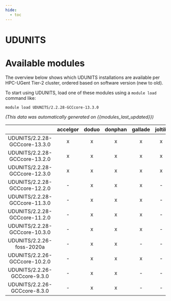 ```yaml
---
hide:
  - toc
---
```


UDUNITS
=======

# Available modules


The overview below shows which UDUNITS installations are available per HPC-UGent Tier-2 cluster, ordered based on software version (new to old).

To start using UDUNITS, load one of these modules using a `module load` command like:

```shell
module load UDUNITS/2.2.28-GCCcore-13.3.0
```

*(This data was automatically generated on {{modules_last_updated}})*  

| |accelgor|doduo|donphan|gallade|joltik|shinx|skitty|
| :---: | :---: | :---: | :---: | :---: | :---: | :---: | :---: |
|UDUNITS/2.2.28-GCCcore-13.3.0|x|x|x|x|x|x|x|
|UDUNITS/2.2.28-GCCcore-13.2.0|x|x|x|x|x|x|x|
|UDUNITS/2.2.28-GCCcore-12.3.0|x|x|x|x|x|x|x|
|UDUNITS/2.2.28-GCCcore-12.2.0|-|x|x|x|-|x|-|
|UDUNITS/2.2.28-GCCcore-11.3.0|-|x|x|x|-|x|-|
|UDUNITS/2.2.28-GCCcore-11.2.0|-|x|x|x|-|-|-|
|UDUNITS/2.2.28-GCCcore-10.3.0|-|x|x|x|-|-|-|
|UDUNITS/2.2.26-foss-2020a|-|x|x|-|-|-|-|
|UDUNITS/2.2.26-GCCcore-10.2.0|-|x|x|x|-|-|-|
|UDUNITS/2.2.26-GCCcore-9.3.0|-|x|x|-|-|-|-|
|UDUNITS/2.2.26-GCCcore-8.3.0|-|x|x|-|-|-|-|
